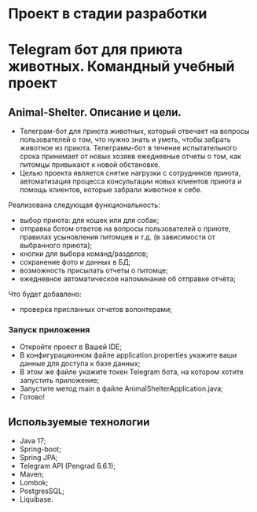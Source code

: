 # Проект в стадии разработки
# Telegram бот для приюта животных. Командный учебный проект

## Animal-Shelter. Описание и цели.
- Телеграм-бот для приюта животных, который отвечает на вопросы пользователей о том, что нужно знать и уметь, чтобы забрать животное из приюта. Телеграмм-бот в течение испытательного срока принимает от новых хозяев ежедневные отчеты о том, как питомцы привыкают к новой обстановке.
- Целью проекта является снятие нагрузки с сотрудников приюта, автоматизация процесса консультации новых клиентов приюта и помощь клиентов, которые забрали животное к себе. 

Реализована следующая функциональность:

- выбор приюта: для кошек или для собак;
- отправка ботом ответов на вопросы пользователей о приюте, правилах усыновления питомцев и т.д. (в зависимости от выбранного приюта);
- кнопки для выбора команд/разделов;
- сохранение фото и данных в БД;
- возможность присылать отчеты о питомце;
- ежедневное автоматическое напоминание об отправке отчёта;

Что будет добавлено:
- проверка присланных отчетов волонтерами;

### Запуск приложения
- Откройте проект в Вашей IDE;
- В конфигурационном файле application.properties укажите ваши данные для доступа к базе данных;
- В этом же файле укажите токен Telegram бота, на котором хотите запустить приложение;
- Запустите метод main в файле AnimalShelterApplication.java;
- Готово!


## Используемые технологии

- Java 17;
- Spring-boot;
- Spring JPA;
- Telegram API (Pengrad 6.6.1);
- Maven;
- Lombok;
- PostgresSQL;
- Liquibase.

